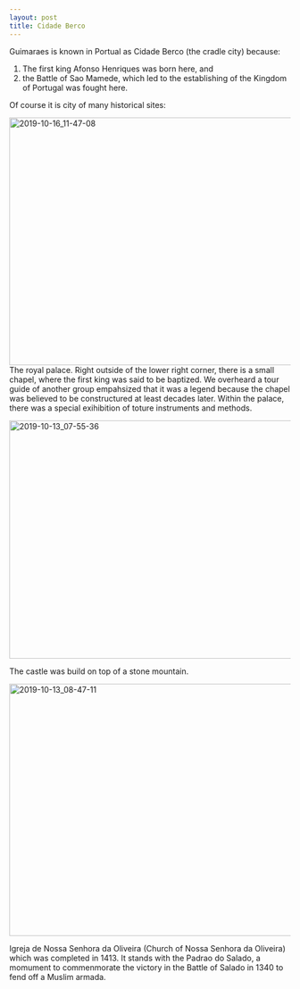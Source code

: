 ```yaml
---
layout: post
title: Cidade Berco
---
```


Guimaraes is known in Portual as Cidade Berco (the cradle city) because:
1. The first king Afonso Henriques was born here, and
2. the Battle of Sao Mamede, which led to the establishing of the Kingdom of Portugal was fought here.

Of course it is city of many historical sites:

<a data-flickr-embed="true" href="https://www.flickr.com/photos/rosemont/48910516493/in/datetaken/" title="2019-10-16_11-47-08"><img src="https://live.staticflickr.com/65535/48910516493_3c102c9988_z.jpg" width="640" height="444" alt="2019-10-16_11-47-08"></a><script async src="//embedr.flickr.com/assets/client-code.js" charset="utf-8"></script>
The royal palace.  Right outside of the lower right corner, there is a small chapel, where the first king was said to be baptized.  We overheard a tour guide of another group empahsized that it was a legend because the chapel was believed to be constructured at least decades later.  Within the palace, there was a special exihibition of toture instruments and methods.

<a data-flickr-embed="true" href="https://www.flickr.com/photos/rosemont/48892932262/in/datetaken/" title="2019-10-13_07-55-36"><img src="https://live.staticflickr.com/65535/48892932262_10d0814bc2_z.jpg" width="640" height="427" alt="2019-10-13_07-55-36"></a><script async src="//embedr.flickr.com/assets/client-code.js" charset="utf-8"></script>

The castle was build on top of a stone mountain.  

<a data-flickr-embed="true" href="https://www.flickr.com/photos/rosemont/48893221942/in/datetaken/" title="2019-10-13_08-47-11"><img src="https://live.staticflickr.com/65535/48893221942_c638802274_z.jpg" width="640" height="452" alt="2019-10-13_08-47-11"></a><script async src="//embedr.flickr.com/assets/client-code.js" charset="utf-8"></script>

Igreja de Nossa Senhora da Oliveira (Church of Nossa Senhora da Oliveira) which was completed in 1413.  It stands with the Padrao do Salado, a momument to commenmorate the victory in the Battle of Salado in 1340 to fend off a Muslim armada.
